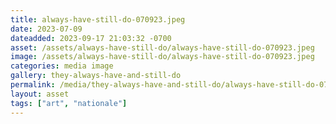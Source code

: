 ```yaml
---
title: always-have-still-do-070923.jpeg
date: 2023-07-09
dateadded: 2023-09-17 21:03:32 -0700
asset: /assets/always-have-still-do/always-have-still-do-070923.jpeg
image: /assets/always-have-still-do/always-have-still-do-070923.jpeg
categories: media image
gallery: they-always-have-and-still-do
permalink: /media/they-always-have-and-still-do/always-have-still-do-070923-jpeg
layout: asset
tags: ["art", "nationale"]
--- 
```

